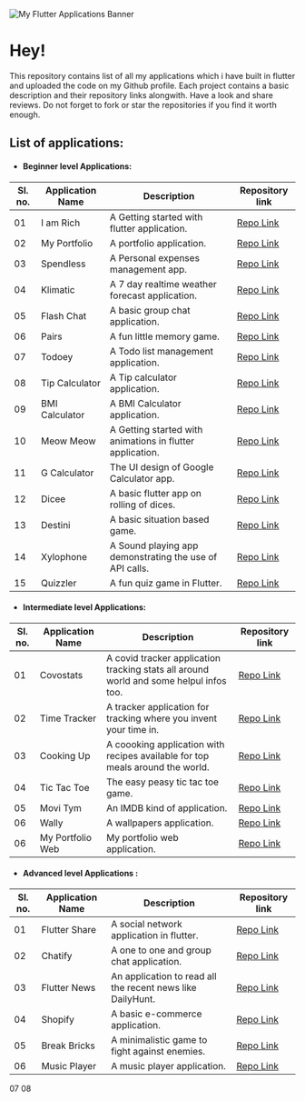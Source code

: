  ![My Flutter Applications Banner](https://www.signitysolutions.com/blog/wp-content/uploads/2020/04/Flutter-app-development-signity-solutions-1024x512.png)
 
# Hey! 

This repository contains list of all my applications which i have built in flutter and uploaded the code on my Github profile. Each project contains a basic description and their repository links alongwith. Have a look and share reviews. Do not forget to fork or star the repositories if you find it worth enough.

## List of applications:

 - #### Beginner level Applications:

|Sl. no.|Application Name|Description  |Repository link|
|--|--|--|--|
|01|I am Rich|A Getting started with flutter application.|[Repo Link](https://github.com/imKashyap/I-am-Rich)|
|02|My Portfolio|A portfolio application.|[Repo Link](https://github.com/imKashyap/MyPortfolio)|
|03|Spendless|A Personal expenses management app.|[Repo Link](https://github.com/imKashyap/Spendless)|
|04|Klimatic|A 7 day realtime weather forecast application.|[Repo Link](https://github.com/imKashyap/Klimatic)|
|05|Flash Chat|A basic group chat application.|[Repo Link](https://github.com/imKashyap/Flash-Chat)|
|06|Pairs  | A fun little memory game. |[Repo Link](https://github.com/imKashyap/Pairs)|
|07|Todoey|A Todo list management application.|[Repo Link](https://github.com/imKashyap/Todoey)|
|08|Tip Calculator|A Tip calculator application.|[Repo Link](https://github.com/imKashyap/Tip-Calculator)|
|09|BMI Calculator|A BMI Calculator application.|[Repo Link](https://github.com/imKashyap/BMI-Calculator)|
|10|Meow Meow| A Getting started with animations in flutter application.|[Repo Link](https://github.com/imKashyap/Meow-Meow)|
|11|G Calculator|The UI design of Google Calculator app.|[Repo Link](https://github.com/imKashyap/GCalculator-UI)|
|12|Dicee|A basic flutter app on rolling of dices.|[Repo Link](https://github.com/imKashyap/Dicee)|
|13|Destini|A basic situation based game.|[Repo Link](https://github.com/imKashyap/Destini)|
|14|Xylophone|A Sound playing app demonstrating the use of API calls.|[Repo Link](https://github.com/imKashyap/Xylophone)|
|15|Quizzler|A fun quiz game in Flutter.|[Repo Link](https://github.com/imKashyap/Quizzler)|



 - #### Intermediate level Applications:
 
|Sl. no. |Application Name|Description  |Repository link|
|--|--|--|--| 
|01|Covostats |A covid tracker application tracking stats all around world and some helpul infos too. |[Repo Link](https://github.com/imKashyap/Covostats)| 
|02| Time Tracker | A tracker application for tracking where you invent your time in. |[Repo Link](https://github.com/imKashyap/Time-Tracker) |03|Great Places|An application for travel bloggers to keep their photo memories safe.|[Repo Link](https://github.com/imKashyap/Great-Places)|
|03|Cooking Up|A coooking application with recipes available for top meals around the world.|[Repo Link](https://github.com/imKashyap/Cooking-Up)|
|04|Tic Tac Toe| The easy peasy tic tac toe game.|[Repo Link](https://github.com/imKashyap/Tic-Tac-Toe)|
|05|Movi Tym| An IMDB kind of application.|[Repo Link](https://github.com/imKashyap/Movi-Tym)|
|06|Wally| A wallpapers application.|[Repo Link](https://github.com/imKashyap/Wally)|
|06|My Portfolio Web | My portfolio web application.|[Repo Link](https://github.com/imKashyap/My-Portfolio-Website)|



- #### Advanced level Applications :

|Sl. no. |Application Name|Description  |Repository link|
|--|--|--|--| 
|01| Flutter Share |A social network application in flutter.  |[Repo Link](https://github.com/imKashyap/Flutter-Share) |
|02|Chatify|A one to one and group chat application.|[Repo Link](https://github.com/imKashyap/Chatify) |
|03|Flutter News|An application to read all the recent news like DailyHunt.|[Repo Link](https://github.com/imKashyap/Flutter-News)|
|04| Shopify |A basic e-commerce application.| [Repo Link](https://github.com/imKashyap/Shopify) |
|05|Break Bricks|A minimalistic game to fight against enemies.|[Repo Link](https://github.com/imKashyap/Break-Bricks)|
|06|Music Player|A music player application.|[Repo Link](https://github.com/imKashyap/Music-Player)|
07
08
